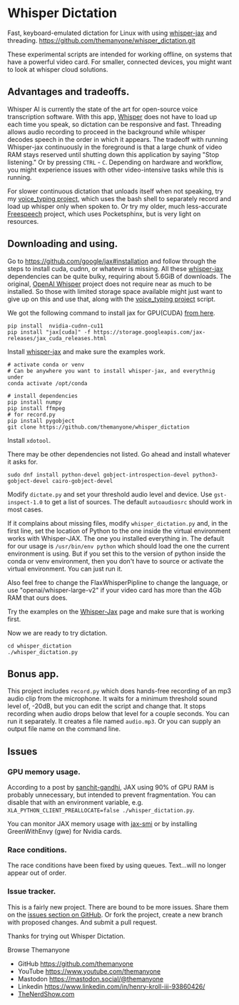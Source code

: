 # Whisper Dictation

Fast, keyboard-emulated dictation for Linux with using [whisper-jax](https://github.com/sanchit-gandhi/whisper-jax) and threading. https://github.com/themanyone/whisper_dictation.git

These experimental scripts are intended for working offline, on systems that have a powerful video card. For smaller, connected devices, you might want to look at whisper cloud solutions.

## Advantages and tradeoffs.

Whisper AI is currently the state of the art for open-source voice transcription software. With this app, [Whisper](https://github.com/openai/whisper) does not have to load up each time you speak, so dictation can be responsive and fast. Threading allows audio recording to proceed in the background while whisper decodes speech in the order in which it appears. The tradeoff with running Whisper-jax continuously in the foreground is that a large chunk of video RAM stays reserved until shutting down this application by saying "Stop listening." Or by pressing `CTRL` - `C`. Depending on hardware and workflow, you might experience issues with other video-intensive tasks while this is running.

For slower continuous dictation that unloads itself when not speaking, try my [voice_typing project](https://github.com/themanyone/voice_typing), which uses the bash shell to separately record and load up whisper only when spoken to. Or try my older, much less-accurate [Freespeech](https://github.com/themanyone/freespeech-vr/tree/python3) project, which uses Pocketsphinx, but is very light on resources.

## Downloading and using.

Go to https://github.com/google/jax#installation and follow through the steps to install cuda, cudnn, or whatever is missing. All these  [whisper-jax](https://github.com/sanchit-gandhi/whisper-jax) dependencies can be quite bulky, requiring about 5.6GiB of downloads. The original, [OpenAI Whisper](https://github.com/openai/whisper) project does not require near as much to be installed. So those with limited storage space available might just want to give up on this and use that, along with the [voice_typing project](https://github.com/themanyone/voice_typing) script.

We got the following command to install jax for GPU(CUDA) [from here](https://jax.readthedocs.io/en/latest/index.html).

```
pip install  nvidia-cudnn-cu11
pip install "jax[cuda]" -f https://storage.googleapis.com/jax-releases/jax_cuda_releases.html
```

Install [whisper-jax](https://github.com/sanchit-gandhi/whisper-jax) and make sure the examples work.

```shell
# activate conda or venv
# Can be anywhere you want to install whisper-jax, and everythnig under
conda activate /opt/conda

# install dependencies
pip install numpy
pip install ffmpeg
# for record.py
pip install pygobject
git clone https://github.com/themanyone/whisper_dictation
```

Install  `xdotool`.

There may be other dependencies not listed. Go ahead and install whatever it asks for.

```
sudo dnf install python-devel gobject-introspection-devel python3-gobject-devel cairo-gobject-devel
```

Modify `dictate.py` and set your threshold audio level and device. Use `gst-inspect-1.0` to get a list of sources. The default `autoaudiosrc` should work in most cases.

If it complains about missing files, modify `whisper_dictation.py` and, in the first line, set the location of Python to the one inside the virtual environment works with Whisper-JAX. The one you installed everything in. The default for our usage is `/usr/bin/env python` which should load the one the current environment is using. But if you set this to the version of python inside the conda or venv environment, then you don't have to source or activate the virtual environment. You can just run it.

Also feel free to change the FlaxWhisperPipline to change the language, or use "openai/whisper-large-v2" if your video card has more than the 4Gb RAM that ours does.

Try the examples on the [Whisper-Jax](https://github.com/openai/whisper_jax) page and make sure that is working first.

Now we are ready to try dictation.

```shell
cd whisper_dictation
./whisper_dictation.py
```

## Bonus app.

This project includes `record.py` which does hands-free recording of an mp3 audio clip from the microphone. It waits for a minimum threshold sound level of, -20dB, but you can edit the script and change that. It stops recording when audio drops below that level for a couple seconds. You can run it separately. It creates a file named `audio.mp3`. Or you can supply an output file name on the command line.

## Issues

### GPU memory usage.

According to a post by [sanchit-gandhi](https://github.com/sanchit-gandhi/whisper-jax/issues/7#issuecomment-1531124418), JAX using 90% of GPU RAM is probably unnecessary, but intended to prevent fragmentation. You can disable that with an environment variable, e.g. `XLA_PYTHON_CLIENT_PREALLOCATE=false ./whisper_dictation.py`.

You can monitor JAX memory usage with [jax-smi](https://github.com/ayaka14732/jax-smi) or by installing GreenWithEnvy (gwe) for Nvidia cards.

### Race conditions.

The race conditions have been fixed by using queues. Text...will no longer appear out of order.

### Issue tracker.

This is a fairly new project. There are bound to be more issues. Share them on the [issues section on GitHub](https://github.com/themanyone/whisper_dictation/issues). Or fork the project, create a new branch with proposed changes. And submit a pull request.

Thanks for trying out Whisper Dictation.

Browse Themanyone
- GitHub https://github.com/themanyone
- YouTube https://www.youtube.com/themanyone
- Mastodon https://mastodon.social/@themanyone
- Linkedin https://www.linkedin.com/in/henry-kroll-iii-93860426/
- [TheNerdShow.com](http://thenerdshow.com/)
